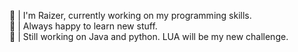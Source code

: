 🦅 | I'm Raizer, currently working on my programming skills.<br />
📖 | Always happy to learn new stuff. <br />
🤠 | Still working on Java and python. LUA will be my new challenge.
